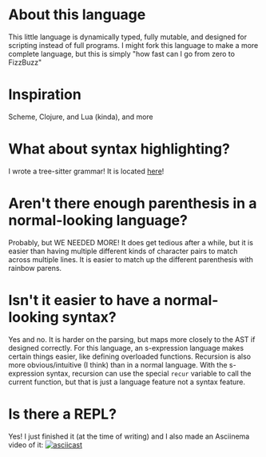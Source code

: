 # About this language
This little language is dynamically typed, fully mutable, and designed for scripting instead of
full programs. I might fork this language to make a more complete language, but this is simply
"how fast can I go from zero to FizzBuzz"

# Inspiration
Scheme, Clojure, and Lua (kinda), and more

# What about syntax highlighting?
I wrote a tree-sitter grammar! It is located [here](https://github.com/Clinery1/simple_lisp-tree-sitter)!

# Aren't there enough parenthesis in a normal-looking language?
Probably, but WE NEEDED MORE! It does get tedious after a while, but it is easier than having
multiple different kinds of character pairs to match across multiple lines. It is easier to match up
the different parenthesis with rainbow parens.

# Isn't it easier to have a normal-looking syntax?
Yes and no. It is harder on the parsing, but maps more closely to the AST if designed correctly.
For this language, an s-expression language makes certain things easier, like defining overloaded
functions. Recursion is also more obvious/intuitive (I think) than in a normal language. With the
s-expression syntax, recursion can use the special `recur` variable to call the current function,
but that is just a language feature not a syntax feature.

# Is there a REPL?
Yes! I just finished it (at the time of writing) and I also made an Asciinema video of it:
[![asciicast](https://asciinema.org/a/659949.svg)](https://asciinema.org/a/659949)
